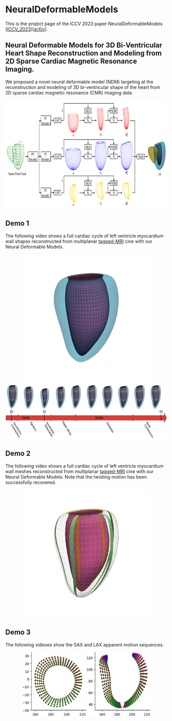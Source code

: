 # NeuralDeformableModels
This is the project page of the ICCV 2023 paper NeuralDeformableModels [[ICCV_2023](https://openaccess.thecvf.com/content/ICCV2023/papers/Ye_Neural_Deformable_Models_for_3D_Bi-Ventricular_Heart_Shape_Reconstruction_and_ICCV_2023_paper.pdf)][[arXiv](https://arxiv.org/pdf/2307.07693)].

## Neural Deformable Models for 3D Bi-Ventricular Heart Shape Reconstruction and Modeling from 2D Sparse Cardiac Magnetic Resonance Imaging.
We proposed a novel neural deformable model (NDM) targeting at the reconstruction and modeling of 3D bi-ventricular shape of the heart from 2D sparse cardiac magnetic resonance (CMR) imaging data.
<div align=center><img width="820" height="340" src="https://github.com/DeepTag/NeuralDeformableModels/blob/main/NDMs.png"/></div>

## Demo 1
The following video shows a full cardiac cycle of left ventricle myocardium wall shapes reconstructed from multiplanar [tagged-MRI](https://github.com/DeepTag/cardiac_tagging_motion_estimation) cine with our Neural Deformable Models.  
<div align=center><img width="400" height="400" src="https://github.com/DeepTag/NeuralDeformableModels/blob/main/LV_wall_mesh.gif"/></div>
<div align=center><img width="820" height="174.5" src="https://github.com/DeepTag/NeuralDeformableModels/blob/main/Cardiac_cycle_with_wall_shapes.png"/></div>

## Demo 2
The following video shows a full cardiac cycle of left ventricle myocardium wall meshes reconstructed from multiplanar [tagged-MRI](https://github.com/DeepTag/cardiac_tagging_motion_estimation) cine with our Neural Deformable Models. Note that the twisting motion has been successfully recovered. 
<div align=center><img width="400" height="400" src="https://github.com/DeepTag/NeuralDeformableModels/blob/main/LV_wall_dynamics_twist.gif"/></div>

## Demo 3
The following videoes show the SAX and LAX apparent motion sequences. 
<div align=center><img width="200" height="200" src="https://github.com/DeepTag/NeuralDeformableModels/blob/main/apparent_motion_sequence_sax.gif"/><img width="200" height="200" src="https://github.com/DeepTag/NeuralDeformableModels/blob/main/apparent_motion_sequence_lax.gif"/></div>
